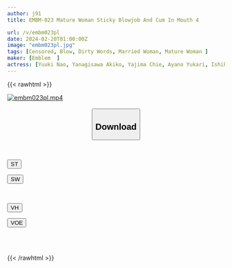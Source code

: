 ```yaml
---
author: j91
title: EMBM-023 Mature Woman Sticky Blowjob And Cum In Mouth 4

url: /v/embm023pl
date: 2024-02-20T01:00:00Z
image: "embm023pl.jpg"
tags: [Censored, Blow, Dirty Words, Married Woman, Mature Woman	]
maker: [Emblem  ]
actress: [Yuuki Nao, Yanagisawa Akiko, Yajima Chie, Ayano Yukari, Ishikawa Fumino, Takase Tomoka, Akashi Nasayuri, Shiina Asai ]
---
```



{{< rawhtml >}}

<div class="video" data-videoid="D4mmyMpDKdFkkGd">
    <a href="javascript:;">
        <img src="/v/embm023pl/embm023pl.jpg" width="WIDTH" height="HEIGHT" alt="embm023pl.mp4" loading="lazy">
    </a>
</div>

<script type="text/javascript" src="https://j91.asia/asset/on-demand-st.js"></script>

<br>
  <link rel="stylesheet" href="https://j91.asia/asset/bs5.css">
  
  <center>
  <button class="btn btn-primary" type="button" data-bs-toggle="collapse" data-bs-target=".multi-collapse" aria-expanded="false" aria-controls="multiCollapseExample1 multiCollapseExample2"><h2>Download</h2></button></center>
</p>
<div class="row">
  <div class="col">
    <div class="collapse multi-collapse" id="multiCollapseExample1">
      <div class="card card-body">
	      	      <br>
<div class="buttons">  
<p><a href="https://streamtape.to/v/D4mmyMpDKdFkkGd" target="_blank"><button class="btn-hover color-3"><i class="fa fa-download"></i> ST</button></a></p>
<p><a href="https://cdnwish.com/ytnvdmkkmeyl" target="_blank"><button class="btn-hover color-2"><i class="fa fa-download"></i> SW</button></a></p></div>
    </div>
  </div>
</div>
  <div class="col">
    <div class="collapse multi-collapse" id="multiCollapseExample2">
      <div class="card card-body">
	      <br>
<div class="buttons">
<p><a href="https://vidhidepro.com/f/62nuyyxdculp"><button class="btn-hover color-9"><i class="fa fa-download"></i> VH</button></a></p>
<p><a href="https://voe.sx/zu4ncwt0fpph"><button class="btn-hover color-8"><i class="fa fa-download"></i> VOE</button></a></p></div>
<br><br>
      </div>
    </div>
  </div>
</div>

{{< /rawhtml >}}